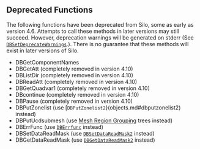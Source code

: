 ## Deprecated Functions

The following functions have been deprecated from Silo, some as early as version 4.6.
Attempts to call these methods in later versions may still succeed.
However, deprecation warnings will be generated on stderr (See [`DBSetDeprecateWarnings`](./globals.md#dbsetdeprecatewarnings).).
There is no guarantee that these methods will exist in later versions of Silo.

* DBGetComponentNames
* DBGetAtt (completely removed in version 4.10)
* DBListDir  (completely removed in version 4.10)
* DBReadAtt  (completely removed in version 4.10)
* DBGetQuadvar1  (completely removed in version 4.10)
* DBcontinue  (completely removed in version 4.10)
* DBPause  (completely removed in version 4.10)
* DBPutZonelist (use [`DBPutZonelist2`}(objects.md#dbputzonelist2) instead)
* DBPutUcdsubmesh (use [Mesh Region Grouping](globals.md#dbmakemrgtree) trees instead)
* DBErrFunc  (use [`DBErrfunc`](global.md#dberrfunc) instead)
* DBSetDataReadMask (use [`DBSetDataReadMask2`](global.md#dbsetdatareadmask2) instead)
* DBGetDataReadMask (use [`DBGetDataReadMask2`](global.md#dbgetdatareadmask2) instead)
